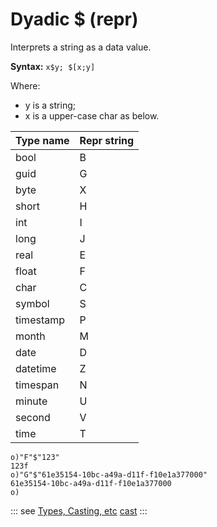 # Dyadic $ (repr)

Interprets a string as a data value.

**Syntax:** ```x$y; $[x;y]```

Where:
- y is a string;
- x is a upper-case char as below.

| Type name   | Repr string |
| --- | --- |
| bool      | B |
| guid      | G |
| byte      | X |
| short     | H |
| int       | I |
| long      | J |
| real      | E |
| float     | F |
| char      | C |
| symbol    | S |
| timestamp | P |
| month     | M |
| date      | D |
| datetime  | Z |
| timespan  | N |
| minute    | U |
| second    | V |
| time      | T |

```o
o)"F"$"123"
123f
o)"G"$"61e35154-10bc-a49a-d11f-f10e1a377000"
61e35154-10bc-a49a-d11f-f10e1a377000
o)
```

::: see
[Types, Casting, etc](/reference/types/types.md)
[cast](/verbs/casts/cast.md)
:::
